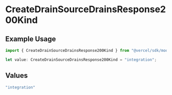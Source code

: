 # CreateDrainSourceDrainsResponse200Kind

## Example Usage

```typescript
import { CreateDrainSourceDrainsResponse200Kind } from "@vercel/sdk/models/createdrainop.js";

let value: CreateDrainSourceDrainsResponse200Kind = "integration";
```

## Values

```typescript
"integration"
```